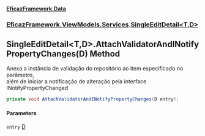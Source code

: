 #### [EficazFramework.Data](EficazFrameworkData.md 'EficazFramework Data')
### [EficazFramework.ViewModels.Services](EficazFrameworkData.md#EficazFramework.ViewModels.Services 'EficazFramework.ViewModels.Services').[SingleEditDetail&lt;T,D&gt;](EficazFramework.ViewModels.Services/SingleEditDetail_T,D_.md 'EficazFramework.ViewModels.Services.SingleEditDetail<T,D>')

## SingleEditDetail<T,D>.AttachValidatorAndINotifyPropertyChanges(D) Method

Anexa a instância de validação do repositório ao item especificado no parâmetro,  
além de iniciar a notificação de alteração pela interface INotifyPropertyChanged

```csharp
private void AttachValidatorAndINotifyPropertyChanges(D entry);
```
#### Parameters

<a name='EficazFramework.ViewModels.Services.SingleEditDetail_T,D_.AttachValidatorAndINotifyPropertyChanges(D).entry'></a>

`entry` [D](EficazFramework.ViewModels.Services/SingleEditDetail_T,D_.md#EficazFramework.ViewModels.Services.SingleEditDetail_T,D_.D 'EficazFramework.ViewModels.Services.SingleEditDetail<T,D>.D')
